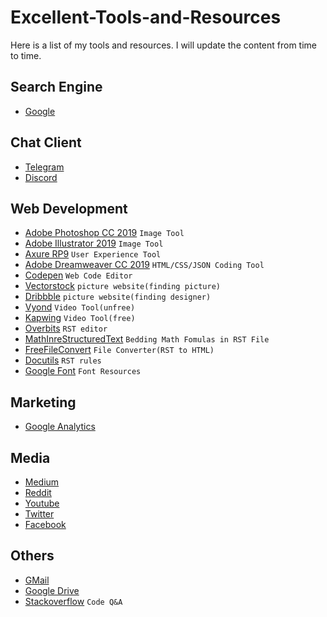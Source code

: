 # Excellent-Tools-and-Resources
Here is a list of my tools and resources. I will update the content from time to time.
## Search Engine
- [Google](https://google.com)
## Chat Client
- [Telegram](https://telegram.org)
- [Discord](https://discord.com)
## Web Development
- [Adobe Photoshop CC 2019](https://www.adobe.com/products/photoshop.html)
``Image Tool``
- [Adobe Illustrator 2019](https://www.adobe.com/products/illustrator.html)
``Image Tool``
- [Axure RP9](https://www.axure.com/release-history/rp9)
``User Experience Tool``
- [Adobe Dreamweaver CC 2019](https://www.adobe.com/products/dreamweaver.html)
``HTML/CSS/JSON Coding Tool``
- [Codepen](https://codepen.io)
``Web Code Editor``
- [Vectorstock](https://www.vectorstock.com)
``picture website(finding picture)``
- [Dribbble](https://dribbble.com)
``picture website(finding designer)``
- [Vyond](https://app.vyond.com)
``Video Tool(unfree)``
- [Kapwing](https://www.kapwing.com)
``Video Tool(free)``
- [Overbits](https://overbits.herokuapp.com/rsteditor/)
``RST editor``
- [MathInreStructuredText](https://yuyuan.org/MathInreStructuredText/#math-in-browser)
``Bedding Math Fomulas in RST File``
- [FreeFileConvert](https://www.freefileconvert.com)
``File Converter(RST to HTML)``
- [Docutils](https://docutils.sourceforge.io/docs/user/rst/quickref.html)
``RST rules``
- [Google Font](https://fonts.google.com)
``Font Resources``
## Marketing
- [Google Analytics](https://analytics.google.com)
## Media
- [Medium](https://www.medium.com)
- [Reddit](https://www.reddit.com/)
- [Youtube](https://www.youtube.com/)
- [Twitter](https://twitter.com/)
- [Facebook](https://www.facebook.com/)
## Others
- [GMail](https://mail.google.com)
- [Google Drive](https://drive.google.com)
- [Stackoverflow](https://stackoverflow.com)
``Code Q&A``
